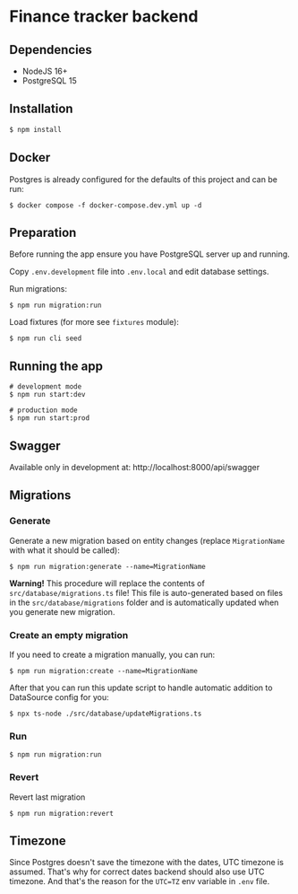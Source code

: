 # Finance tracker backend
## Dependencies

* NodeJS 16+
* PostgreSQL 15

## Installation

```bash
$ npm install
```

## Docker

Postgres is already configured for the defaults of this project and can be run:
```shell
$ docker compose -f docker-compose.dev.yml up -d
```

## Preparation

Before running the app ensure you have PostgreSQL server up and running.

Copy `.env.development` file into `.env.local` and edit database settings.

Run migrations:
```shell
$ npm run migration:run
```

Load fixtures (for more see `fixtures` module):
```shell
$ npm run cli seed
```

## Running the app

```shell
# development mode
$ npm run start:dev
```
```shell
# production mode
$ npm run start:prod
```

## Swagger

Available only in development at: http://localhost:8000/api/swagger

## Migrations

### Generate
Generate a new migration based on entity changes (replace `MigrationName` 
with what it should be called):

```shell
$ npm run migration:generate --name=MigrationName
```

**Warning!** This procedure will replace the contents of `src/database/migrations.ts` file!
This file is auto-generated based on files in the `src/database/migrations` folder and is automatically updated when you generate new migration.

### Create an empty migration
If you need to create a migration manually, you can run:

```shell
$ npm run migration:create --name=MigrationName
```

After that you can run this update script to handle automatic addition to DataSource config for you:

```shell
$ npx ts-node ./src/database/updateMigrations.ts
```

### Run
```shell
$ npm run migration:run
```

### Revert

Revert last migration
```shell
$ npm run migration:revert
```

## Timezone
Since Postgres doesn't save the timezone with the dates, UTC timezone is assumed.
That's why for correct dates backend should also use UTC timezone.
And that's the reason for the `UTC=TZ` env variable in `.env` file.
